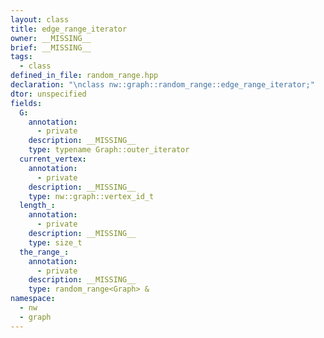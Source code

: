 ```yaml
---
layout: class
title: edge_range_iterator
owner: __MISSING__
brief: __MISSING__
tags:
  - class
defined_in_file: random_range.hpp
declaration: "\nclass nw::graph::random_range::edge_range_iterator;"
dtor: unspecified
fields:
  G:
    annotation:
      - private
    description: __MISSING__
    type: typename Graph::outer_iterator
  current_vertex:
    annotation:
      - private
    description: __MISSING__
    type: nw::graph::vertex_id_t
  length_:
    annotation:
      - private
    description: __MISSING__
    type: size_t
  the_range_:
    annotation:
      - private
    description: __MISSING__
    type: random_range<Graph> &
namespace:
  - nw
  - graph
---
```


```{index}  edge_range_iterator
```

